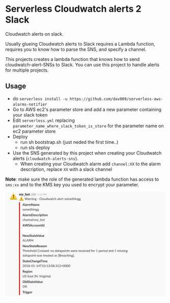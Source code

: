 # Serverless Cloudwatch alerts 2 Slack

Cloudwatch alerts on slack.

Usually glueing Cloudwatch alerts to Slack requires a Lambda function, requires you to know how to parse the SNS, and specify a channel.

This projects creates a lambda function that knows how to send cloudwatch-alert-SNSs to Slack.
You can use this project to handle alerts for multiple projects.


## Usage

- do `serverless install -u https://github.com/dav009/serverless-aws-alarms-notifier`
- Go to AWS ec2's parameter store and add a new parameter containing your slack token
- Edit `serverless.yml` replacing `parameter_name_where_slack_token_is_store` for the parameter name on ec2 parameter store
- Deploy
   - run sh bootstrap.sh (just neded the first time..)
   - run sls deploy
- Use the SNS generated by this project when creating your Cloudwatch alerts (`cloudwatch-alerts-sns`).
  - When creating your Cloudwatch alarm add `channel:XX` to the alarm description, replace `XX` with a slack channel

**Note**: make sure the role  of the generated lambda function has access to `sms:xx` and to the KMS key you used to encrypt your parameter.

![](https://raw.githubusercontent.com/dav009/serverless-aws-alarms-notifier/master/sample.png)

